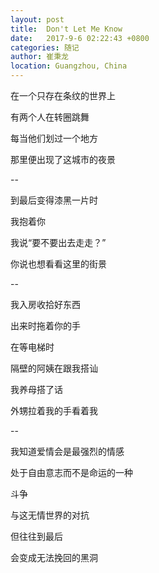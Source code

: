```yaml
---
layout: post
title:  Don't Let Me Know
date:   2017-9-6 02:22:43 +0800
categories: 随记
author: 崔秉龙
location: Guangzhou, China
---
```












在一个只存在条纹的世界上

有两个人在转圈跳舞

每当他们划过一个地方

那里便出现了这城市的夜景

--

到最后变得漆黑一片时

我抱着你

我说“要不要出去走走？”

你说也想看看这里的街景

--

我入房收拾好东西

出来时拖着你的手

在等电梯时

隔壁的阿姨在跟我搭讪

我养母搭了话

外甥拉着我的手看着我

--

我知道爱情会是最强烈的情感

处于自由意志而不是命运的一种

斗争

与这无情世界的对抗

但往往到最后

会变成无法挽回的黑洞